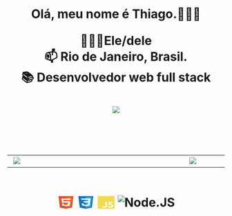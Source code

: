 
<h1 align="center">Olá, meu nome é Thiago.👨🏻‍💻

<p>🧔🏻‍♂️Ele/dele<br/>📫 Rio de Janeiro, Brasil.<br/>📚 Desenvolvedor web full stack<br/>

<div>

<a href="https://www.linkedin.com/in/thiago-pereira-46553b21a/" target="_blank"><img src="https://img.shields.io/badge/-LinkedIn-%230077B5?style=for-the-badge&logo=linkedin&logoColor=white" target="_blank"></a>
</div> <br/>


<table align="center">
  <tr>
      <td><img width="380px" align="left" src="https://github-readme-stats.vercel.app/api?username=thiagopgc&count_private=true&show_icons=true&theme=dark" /></td>
      <td><img width="380px" align="left" src="https://github-readme-stats.vercel.app/api/top-langs/?username=thiagopgc&layout=compact&count_private=true&theme=dark" /></td>
  </tr>  
</table>

<div style="display: inline_block" align="center"><br>
  <img align="center" alt="HTML5" height="30" width="40" src="https://raw.githubusercontent.com/devicons/devicon/master/icons/html5/html5-original.svg">
  <img align="center" alt="CSS3" height="30" width="40" src="https://raw.githubusercontent.com/devicons/devicon/master/icons/css3/css3-original.svg">
  <img align="center" alt="Javascript" height="30" width="40" src="https://raw.githubusercontent.com/devicons/devicon/master/icons/javascript/javascript-plain.svg">
  <img align="center" alt="Node.JS" height="40" width="40" src="https://img.icons8.com/color/452/nodejs.png">
</div> <br/>
 

